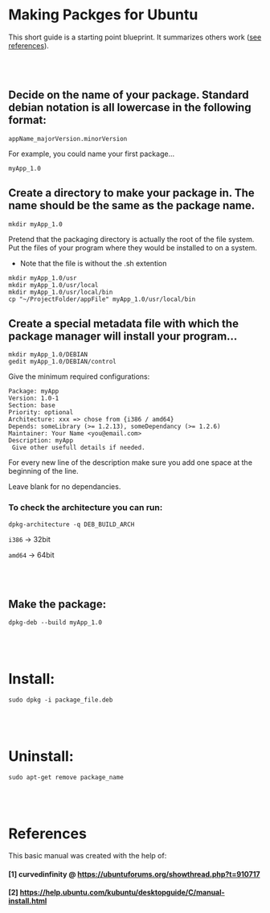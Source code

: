 # Making Packges for Ubuntu

This short guide is a starting point blueprint. It summarizes others work ([see references](#references)).

<br>
<br>

## Decide on the name of your package. Standard debian notation is all lowercase in the following format:

```
appName_majorVersion.minorVersion
```

For example, you could name your first package...

```
myApp_1.0
```

## Create a directory to make your package in. The name should be the same as the package name.

```
mkdir myApp_1.0
```

Pretend that the packaging directory is actually the root of the file system. Put the files of your program where they would be installed to on a system.

* Note that the file is without the .sh extention

```
mkdir myApp_1.0/usr
mkdir myApp_1.0/usr/local
mkdir myApp_1.0/usr/local/bin
cp "~/ProjectFolder/appFile" myApp_1.0/usr/local/bin
```

## Create a special metadata file with which the package manager will install your program...

```
mkdir myApp_1.0/DEBIAN
gedit myApp_1.0/DEBIAN/control
```

Give the minimum required configurations:

```
Package: myApp
Version: 1.0-1
Section: base
Priority: optional
Architecture: xxx => chose from {i386 / amd64}
Depends: someLibrary (>= 1.2.13), someDependancy (>= 1.2.6)
Maintainer: Your Name <you@email.com>
Description: myApp
 Give other usefull details if needed.
```

For every new line of the description make sure you add one space at the beginning of the line.

Leave blank for no dependancies.

### To check the architecture you can run:

```
dpkg-architecture -q DEB_BUILD_ARCH
```

`i386` -> 32bit

`amd64` -> 64bit

<br>
<br>

## Make the package:

```
dpkg-deb --build myApp_1.0
```

<br>
<br>

# Install:

```
sudo dpkg -i package_file.deb
```

<br>
<br>

# Uninstall:

```
sudo apt-get remove package_name
```

<br>
<br>

# References

This basic manual was created with the help of:

#### [1] curvedinfinity @ https://ubuntuforums.org/showthread.php?t=910717

#### [2] https://help.ubuntu.com/kubuntu/desktopguide/C/manual-install.html
